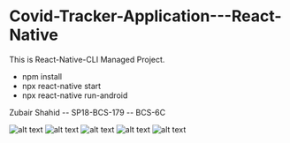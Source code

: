 # Covid-Tracker-Application---React-Native
This is React-Native-CLI Managed Project. 

- npm install
- npx react-native start
- npx react-native run-android

Zubair Shahid -- SP18-BCS-179 -- BCS-6C

![alt text](https://github.com/zubairss/Covid-Tracker-Application---React-Native/blob/main/3.jpeg)
![alt text](https://github.com/zubairss/Covid-Tracker-Application---React-Native/blob/main/4.jpeg)
![alt text](https://github.com/zubairss/Covid-Tracker-Application---React-Native/blob/main/1.jpeg)
![alt text](https://github.com/zubairss/Covid-Tracker-Application---React-Native/blob/main/2.jpeg)
![alt text](https://github.com/zubairss/Covid-Tracker-Application---React-Native/blob/main/5.jpg)
